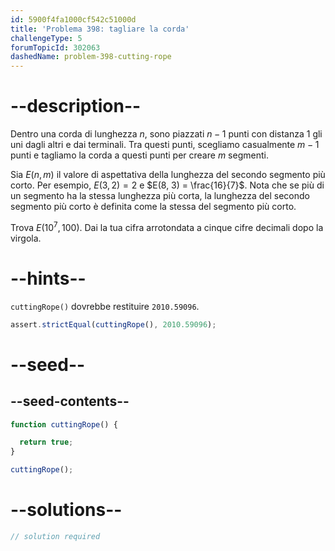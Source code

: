 ```yaml
---
id: 5900f4fa1000cf542c51000d
title: 'Problema 398: tagliare la corda'
challengeType: 5
forumTopicId: 302063
dashedName: problem-398-cutting-rope
---
```


# --description--

Dentro una corda di lunghezza $n$, sono piazzati $n - 1$ punti con distanza 1 gli uni dagli altri e dai terminali. Tra questi punti, scegliamo casualmente $m - 1$ punti e tagliamo la corda a questi punti per creare $m$ segmenti.

Sia $E(n, m)$ il valore di aspettativa della lunghezza del secondo segmento più corto. Per esempio, $E(3, 2) = 2$ e $E(8, 3) = \frac{16}{7}$. Nota che se più di un segmento ha la stessa lunghezza più corta, la lunghezza del secondo segmento più corto è definita come la stessa del segmento più corto.

Trova $E({10}^7, 100)$. Dai la tua cifra arrotondata a cinque cifre decimali dopo la virgola.

# --hints--

`cuttingRope()` dovrebbe restituire `2010.59096`.

```js
assert.strictEqual(cuttingRope(), 2010.59096);
```

# --seed--

## --seed-contents--

```js
function cuttingRope() {

  return true;
}

cuttingRope();
```

# --solutions--

```js
// solution required
```
